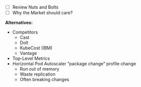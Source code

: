 - [ ] Review Nuts and Bolts
- [ ] Why the Market should care?

**Alternatives:**

- Competitors
    - Cast
    - DoIt
    - KubeCost (IBM)
    - Vantage
- Top-Level Metrics
- Horizontal Pod Autoscaler “package change” profile change
    - Run out of memory
    - Waste replication
    - Often breaking changes